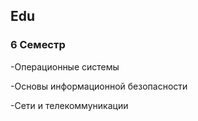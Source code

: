 ## Edu
### 6 Семестр

-Операционные системы

-Основы информационной безопасности

-Сети и телекоммуникации 
